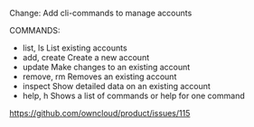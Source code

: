 Change: Add cli-commands to manage accounts

COMMANDS:
   - list, ls        List existing accounts
   - add, create     Create a new account
   - update          Make changes to an existing account
   - remove, rm      Removes an existing account
   - inspect         Show detailed data on an existing account
   - help, h         Shows a list of commands or help for one command

https://github.com/owncloud/product/issues/115
